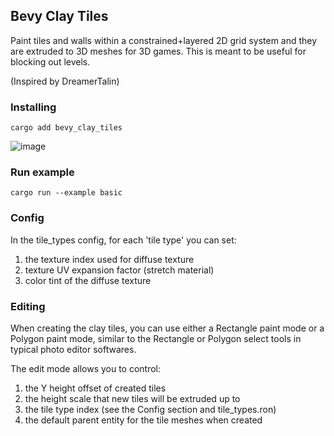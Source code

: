 
 ## Bevy Clay Tiles

 Paint tiles and walls within a constrained+layered 2D grid system and they are extruded to 3D meshes for 3D games.  This is meant to be useful for blocking out levels.



(Inspired by DreamerTalin)


### Installing
```
cargo add bevy_clay_tiles
```
![image](https://github.com/user-attachments/assets/e8d28fed-02b0-47e1-971e-8198d6ac5dbf)

  


### Run example 

```
cargo run --example basic
```

 
### Config 

In the tile_types config, for each 'tile type' you can set:

1. the texture index used for diffuse texture
2. texture UV expansion factor (stretch material)
3. color tint of the diffuse texture


### Editing 

When creating the clay tiles, you can use either a Rectangle paint mode or a Polygon paint mode, similar to the Rectangle or Polygon select tools in typical photo editor softwares.  

The edit mode allows you to control: 

1. the Y height offset of created tiles 
2. the height scale that new tiles will be extruded up to 
3. the tile type index (see the Config section and tile_types.ron) 
4. the default parent entity for the tile meshes when created

 
 
